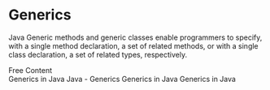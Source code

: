 # Generics

Java Generic methods and generic classes enable programmers to specify, with a single method declaration, a set of related methods, or with a single class declaration, a set of related types, respectively.

<ResourceGroupTitle>Free Content</ResourceGroupTitle>   
<BadgeLink colorScheme='yellow' badgeText='Read' href='https://www.geeksforgeeks.org/generics-in-java/'>Generics in Java</BadgeLink>
<BadgeLink colorScheme='yellow' badgeText='Read' href='https://www.tutorialspoint.com/java/java_generics.htm'>Java - Generics</BadgeLink>
<BadgeLink colorScheme='yellow' badgeText='Read' href='https://www.javatpoint.com/generics-in-java'>Generics in Java</BadgeLink>
<BadgeLink badgeText='Watch' href='https://www.youtube.com/watch?v=XMvznsY02Mk'>Generics in Java</BadgeLink>